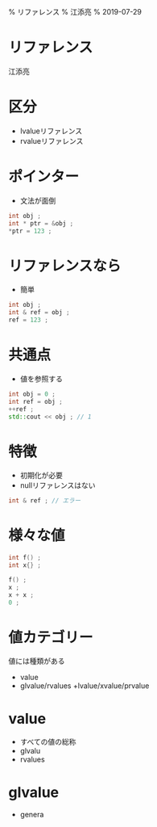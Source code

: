 % リファレンス
% 江添亮
% 2019-07-29

# リファレンス

江添亮

# 区分

+ lvalueリファレンス
+ rvalueリファレンス

# ポインター

+ 文法が面倒

~~~cpp
int obj ;
int * ptr = &obj ;
*ptr = 123 ;
~~~

# リファレンスなら

+ 簡単

~~~cpp
int obj ;
int & ref = obj ;
ref = 123 ;
~~~

# 共通点

+ 値を参照する

~~~cpp
int obj = 0 ;
int ref = obj ;
++ref ;
std::cout << obj ; // 1
~~~

# 特徴

+ 初期化が必要
+ nullリファレンスはない

~~~cpp
int & ref ; // エラー
~~~

# 様々な値

~~~cpp
int f() ;
int x{} ;

f() ;
x ;
x + x ;
0 ;
~~~

# 値カテゴリー

値には種類がある

+ value
+ glvalue/rvalues
+lvalue/xvalue/prvalue

# value

+ すべての値の総称
+ glvalu
+ rvalues

# glvalue

+ genera

